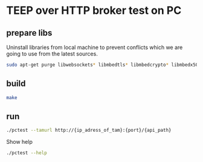 # TEEP over HTTP broker test on PC

## prepare libs

Uninstall libraries from local machine to prevent conflicts
which we are going to use from the latest sources.

```bash
sudo apt-get purge libwebsockets* libmbedtls* libmbedcrypto* libmbedx509*
```

## build

```bash
make
```

## run

```bash
./pctest --tamurl http://{ip_adress_of_tam}:{port}/{api_path}
```

Show help
```bash
./pctest --help
```
